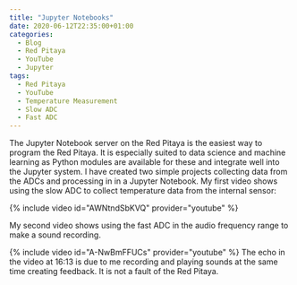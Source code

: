 ```yaml
---
title: "Jupyter Notebooks"
date: 2020-06-12T22:35:00+01:00
categories:
  - Blog
  - Red Pitaya
  - YouTube
  - Jupyter
tags:
  - Red Pitaya
  - YouTube
  - Temperature Measurement
  - Slow ADC
  - Fast ADC
---
```


The Jupyter Notebook server on the Red Pitaya is the easiest way to program the Red Pitaya. It is especially suited to data science and machine learning as Python modules are available for these and integrate well into the Jupyter system.
I have created two simple projects collecting data from the ADCs and processing in in a Jupyter Notebook.
My first video shows using the slow ADC to collect temperature data from the internal sensor:

{% include video id="AWNtndSbKVQ" provider="youtube" %}

My second video shows using the fast ADC in the audio frequency range to make a sound recording.

{% include video id="A-NwBmFFUCs" provider="youtube" %}
The echo in the video at 16:13 is due to me recording and playing sounds at the same time creating feedback. It is not a fault of the Red Pitaya.
